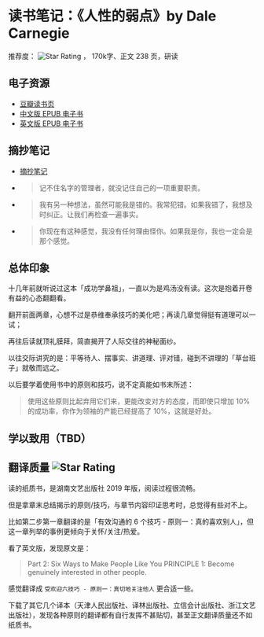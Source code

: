 # 读书笔记：《人性的弱点》by Dale Carnegie
推荐度： ![Star Rating](https://starrating-beta.vercel.app/5/) ， 170k字、正文 238 页️，研读

## 电子资源
- [豆瓣读书页](https://book.douban.com/subject/26801314/)
- [中文版 EPUB 电子书](https://github.com/user-attachments/files/18135466/epub.zip)
- [英文版 EPUB 电子书](https://github.com/user-attachments/files/18135469/How.to.Win.Friends.and.Influence.People.Dale.Carnegie.epub.zip)

## 摘抄笔记
- [摘抄笔记](https://github.com/user-attachments/files/18135471/_.pdf)
- > 记不住名字的管理者，就没记住自己的一项重要职责。

- > 我有另一种想法，虽然可能我是错的。我常犯错。如果我错了，我想及时纠正。让我们再检查一遍事实。

- > 你现在有这种感觉，我没有任何理由怪你。如果我是你，我也一定会是那个感觉。

## 总体印象

十几年前就听说过这本「成功学鼻祖」，一直以为是鸡汤没有读。这次是抱着开卷有益的心态翻翻看。

翻开前面两章，心想不过是恭维奉承技巧的美化吧；再读几章觉得挺有道理可以一试；

再往后读就顶礼膜拜，简直揭开了人际交往的神秘面纱。

以往交际讲究的是：平等待人、摆事实、讲道理、评对错，碰到不讲理的「草台班子」就敬而远之。

以后要学着使用书中的原则和技巧，说不定真能如书末所述：

> 使用这些原则比起弃用它们来，更能改变对方的态度，而即使只增加 10% 的成功率，你作为领袖的产能已经提高了 10%，这就是好处。

## 学以致用（TBD）


## 翻译质量  ![Star Rating](https://starrating-beta.vercel.app/3/)

读的纸质书，是湖南文艺出版社 2019 年版，阅读过程很流畅。

但是拿章末总结揭示的原则/技巧，与章节内容印证思考时，总觉得有些对不上。

比如第二步第一章翻译的是「有效沟通的 6 个技巧 - 原则一：真的喜欢别人」，但这一章列举的事例更倾向于关怀/关注/热爱。

看了英文版，发现原文是：
> Part 2: Six Ways to Make People Like You
> PRINCIPLE 1: Become genuinely interested in other people.

感觉翻译成 `受欢迎六技巧 - 原则一：真切地关注他人` 更合适一些。

下载了其它几个译本（天津人民出版社、译林出版社、立信会计出版社、浙江文艺出版社），发现各种原则的翻译都有自行发挥不甚贴切，甚至正文翻译质量还不如纸质书。
